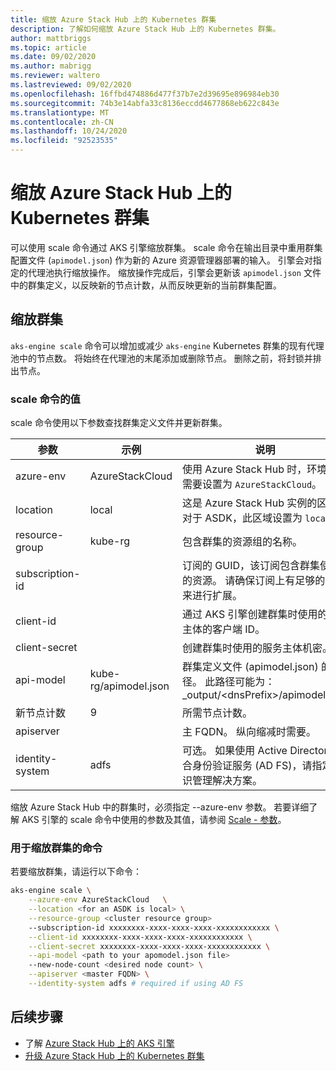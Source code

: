 ```yaml
---
title: 缩放 Azure Stack Hub 上的 Kubernetes 群集
description: 了解如何缩放 Azure Stack Hub 上的 Kubernetes 群集。
author: mattbriggs
ms.topic: article
ms.date: 09/02/2020
ms.author: mabrigg
ms.reviewer: waltero
ms.lastreviewed: 09/02/2020
ms.openlocfilehash: 16ffbd474886d477f37b7e2d39695e896984eb30
ms.sourcegitcommit: 74b3e14abfa33c8136eccdd4677868eb622c843e
ms.translationtype: MT
ms.contentlocale: zh-CN
ms.lasthandoff: 10/24/2020
ms.locfileid: "92523535"
---
```

# <a name="scale-a-kubernetes-cluster-on-azure-stack-hub"></a>缩放 Azure Stack Hub 上的 Kubernetes 群集

可以使用 scale 命令通过 AKS 引擎缩放群集。 scale 命令在输出目录中重用群集配置文件 (`apimodel.json`) 作为新的 Azure 资源管理器部署的输入。 引擎会对指定的代理池执行缩放操作。 缩放操作完成后，引擎会更新该 `apimodel.json` 文件中的群集定义，以反映新的节点计数，从而反映更新的当前群集配置。

## <a name="scale-a-cluster"></a>缩放群集

`aks-engine scale` 命令可以增加或减少 `aks-engine` Kubernetes 群集的现有代理池中的节点数。 将始终在代理池的末尾添加或删除节点。 删除之前，将封锁并排出节点。

### <a name="values-for-the-scale-command"></a>scale 命令的值

scale 命令使用以下参数查找群集定义文件并更新群集。

| 参数 | 示例 | 说明 |
| --- | --- | --- | 
| azure-env | AzureStackCloud | 使用 Azure Stack Hub 时，环境名称需要设置为 `AzureStackCloud`。 | 
| location | local | 这是 Azure Stack Hub 实例的区域。 对于 ASDK，此区域设置为 `local`。  | 
| resource-group | kube-rg | 包含群集的资源组的名称。 | 
| subscription-id |  | 订阅的 GUID，该订阅包含群集使用的资源。 请确保订阅上有足够的配额来进行扩展。 | 
| client-id |  | 通过 AKS 引擎创建群集时使用的服务主体的客户端 ID。 | 
| client-secret |  | 创建群集时使用的服务主体机密。 | 
| api-model | kube-rg/apimodel.json | 群集定义文件 (apimodel.json) 的路径。 此路径可能为：_output/\<dnsPrefix>/apimodel.json | 
| 新节点计数 | 9 | 所需节点计数。 | 
| apiserver |  | 主 FQDN。 纵向缩减时需要。 |
| identity-system | adfs | 可选。 如果使用 Active Directory 联合身份验证服务 (AD FS)，请指定标识管理解决方案。 |

缩放 Azure Stack Hub 中的群集时，必须指定 --azure-env 参数。 若要详细了解 AKS 引擎的 scale 命令中使用的参数及其值，请参阅 [Scale - 参数](https://github.com/Azure/aks-engine/blob/master/docs/topics/scale.md#parameters)。

### <a name="command-to-scale-your-cluster"></a>用于缩放群集的命令

若要缩放群集，请运行以下命令：

```bash
aks-engine scale \
    --azure-env AzureStackCloud   \
    --location <for an ASDK is local> \
    --resource-group <cluster resource group>
    --subscription-id xxxxxxxx-xxxx-xxxx-xxxx-xxxxxxxxxxxx \
    --client-id xxxxxxxx-xxxx-xxxx-xxxx-xxxxxxxxxxxx \
    --client-secret xxxxxxxx-xxxx-xxxx-xxxx-xxxxxxxxxxxx \
    --api-model <path to your apomodel.json file>
    --new-node-count <desired node count> \
    --apiserver <master FQDN> \
    --identity-system adfs # required if using AD FS
```

## <a name="next-steps"></a>后续步骤

- 了解 [Azure Stack Hub 上的 AKS 引擎](azure-stack-kubernetes-aks-engine-overview.md)
- [升级 Azure Stack Hub 上的 Kubernetes 群集](azure-stack-kubernetes-aks-engine-upgrade.md)
